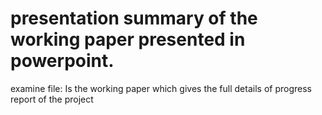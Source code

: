 # presentation summary of the working paper presented in powerpoint.
examine file: Is the working paper which gives the full details of progress report of the project
